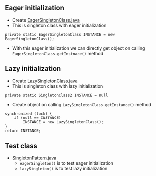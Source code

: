 ## Eager initialization
* Create [EagerSingletonClass.java](EagerSingletonClass.java)
* This is singleton class with eager initialization
```
private static EagerSingletonClass INSTANCE = new EagerSingletonClass();
```
* With this eager initialization we can directly get object on calling `EagerSingletonClass.getInstnace()` method

## Lazy initialization
* Create [LazySingletonClass.java](LazySingletonClass.java)
* This is singleton class with lazy initialization
```
private static SingletonClass2 INSTANCE = null
```
* Create object on calling `LazySingletonClass.getInstance()` method
```
synchronized (lock) {
	if (null == INSTANCE)
		INSTANCE = new LazySingletonClass();
}
return INSTANCE;
```

## Test class
* [SingletonPattern.java](SingletonPattern.java)
	* `eagerSingleton()` is to test eager initialization
	* `lazySingleton()` is to test lazy initialization